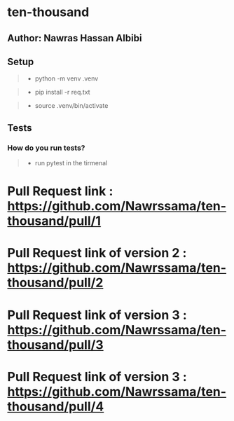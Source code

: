 # ten-thousand

## Author: Nawras Hassan Albibi

## Setup

> - python -m venv .venv

> - pip install -r req.txt

> - source .venv/bin/activate

## Tests

### How do you run tests?

> - run pytest in the tirmenal



# Pull Request link :  https://github.com/Nawrssama/ten-thousand/pull/1
# Pull Request link of version 2 :  https://github.com/Nawrssama/ten-thousand/pull/2
# Pull Request link of version 3 :  https://github.com/Nawrssama/ten-thousand/pull/3
# Pull Request link of version 3 :  https://github.com/Nawrssama/ten-thousand/pull/4



